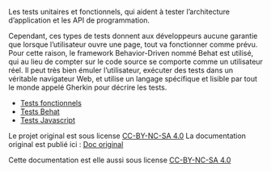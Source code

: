 Les tests unitaires et fonctionnels, qui aident à tester  l’architecture d’application et les API de programmation.

Cependant, ces types de tests donnent aux développeurs aucune garantie que lorsque l’utilisateur ouvre une page, tout
va  fonctionner comme prévu. Pour cette raison, le framework Behavior-Driven nommé Behat est utilisé, qui au
lieu  de compter sur le code source se comporte comme un utilisateur réel. Il peut très bien émuler l’utilisateur,
exécuter des tests dans un véritable navigateur Web, et utilise un langage spécifique et lisible par
tout le monde appelé Gherkin pour décrire les tests.

- [Tests fonctionnels](functional.md)
- [Tests Behat](behat.md)
- [Tests Javascript](javascript.md)

Le projet original est sous license [CC-BY-NC-SA 4.0](https://github.com/oroinc/documentation/blob/master/LICENSE)
La documentation original est publié ici :  [Doc original](https://www.oroinc.com/doc/orocommerce)

Cette documentation est elle aussi sous license [CC-BY-NC-SA 4.0](LICENSE)
